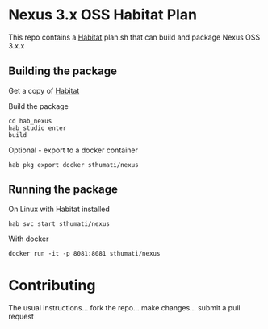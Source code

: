 # Nexus 3.x OSS Habitat Plan

This repo contains a [Habitat](https://habitat.sh) plan.sh that can build and package Nexus OSS 3.x.x

## Building the package

Get a copy of [Habitat](https://www.habitat.sh/docs/get-habitat/)

Build the package

```
cd hab_nexus
hab studio enter
build
```

Optional - export to a docker container

```
hab pkg export docker sthumati/nexus
```

## Running the package

On Linux with Habitat installed

```
hab svc start sthumati/nexus
```

With docker

```
docker run -it -p 8081:8081 sthumati/nexus
```

# Contributing

The usual instructions... fork the repo... make changes... submit a pull request
